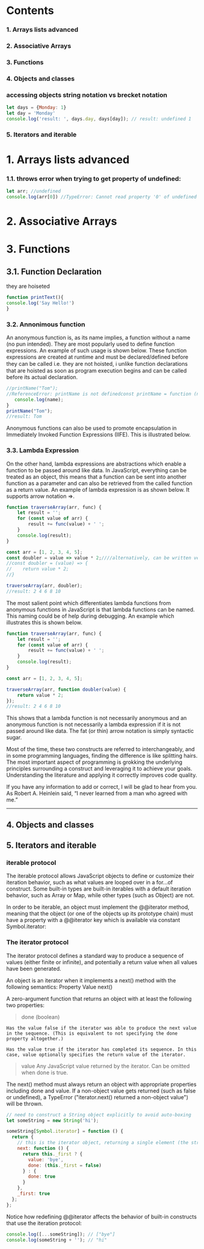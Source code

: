 # Contents

### 1. Arrays lists advanced
### 2. Associative Arrays
### 3. Functions
### 4. Objects and classes

### accessing objects string notation vs brecket notation
```js
let days = {Monday: 1}
let day = 'Monday'
console.log('result: ', days.day, days[day]); // result: undefined 1
```
### 5. Iterators and iterable

# 1. Arrays lists advanced
### 1.1. throws error when trying to get property of undefined:
```js
let arr; //undefined
console.log(arr[0]) //TypeError: Cannot read property '0' of undefined
```

# 2. Associative Arrays
# 3. Functions

## 3.1. Function Declaration
they are hoiseted
```js
function printText(){
console.log('Say Hello!')
}
```
### 3.2. Annonimous function
An anonymous function is, as its name implies, a function without a name (no pun intended). They are most popularly used to define function expressions. An example of such usage is shown below.
These function expressions are created at runtime and must be declared/defined before they can be called i.e. they are not hoisted,
:information_source:  unlike function declarations that are hoisted as soon as program execution begins and can be called before its actual declaration.
```js
//printName("Tom");     
//ReferenceError: printName is not definedconst printName = function (name){ 
   console.log(name);
}
printName("Tom");      
//result: Tom
```

Anonymous functions can also be used to promote encapsulation in Immediately Invoked Function Expressions (IIFE). This is illustrated below.

### 3.3. Lambda Expression
On the other hand, lambda expressions are abstractions which enable a function to be passed around like data. In JavaScript, everything can be treated as an object, this means that a function can be sent into another function as a parameter and can also be retrieved from the called function as a return value. An example of lambda expression is as shown below. It supports arrow notation =>.
```js
function traverseArray(arr, func) {
    let result = '';
    for (const value of arr) {
        result += func(value) + ' ';
    }
    console.log(result);
}

const arr = [1, 2, 3, 4, 5];
const doubler = value => value * 2;////alternatively, can be written verbosely as
//const doubler = (value) => {
//    return value * 2;
//}

traverseArray(arr, doubler);      
//result: 2 4 6 8 10 
```
The most salient point which differentiates lambda functions from anonymous functions in JavaScript is that lambda functions can be named. This naming could be of help during debugging. An example which illustrates this is shown below.
```js
function traverseArray(arr, func) {
    let result = '';
    for (const value of arr) {
        result += func(value) + ' ';
    }
    console.log(result);
}

const arr = [1, 2, 3, 4, 5];

traverseArray(arr, function doubler(value) { 
    return value * 2;
});                     
//result: 2 4 6 8 10 
```
This shows that a lambda function is not necessarily anonymous and an anonymous function is not necessarily a lambda expression if it is not passed around like data. The fat (or thin) arrow notation is simply syntactic sugar.

Most of the time, these two constructs are referred to interchangeably, and in some programming languages, finding the difference is like splitting hairs. The most important aspect of programming is grokking the underlying principles surrounding a construct and leveraging it to achieve your goals. Understanding the literature and applying it correctly improves code quality.

If you have any information to add or correct, I will be glad to hear from you. As Robert A. Heinlein said, “I never learned from a man who agreed with me.”

---
## 4. Objects and classes
## 5. Iterators and iterable

### iterable protocol

The iterable protocol allows JavaScript objects to define or customize their iteration behavior, such as what values are looped over in a for...of construct. Some built-in types are built-in iterables with a default iteration behavior, such as Array or Map, while other types (such as Object) are not.

In order to be iterable, an object must implement the @@iterator method, meaning that the object (or one of the objects up its prototype chain) must have a property with a @@iterator key which is available via constant Symbol.iterator:
### The iterator protocol

The iterator protocol defines a standard way to produce a sequence of values (either finite or infinite), and potentially a return value when all values have been generated.

An object is an iterator when it implements a next() method with the following semantics:
Property 	Value
next() 	

A zero-argument function that returns an object with at least the following two properties:

> done (boolean)

    Has the value false if the iterator was able to produce the next value in the sequence. (This is equivalent to not specifying the done property altogether.)

    Has the value true if the iterator has completed its sequence. In this case, value optionally specifies the return value of the iterator.
> value
    Any JavaScript value returned by the iterator. Can be omitted when done is true.

The next() method must always return an object with appropriate properties including done and value. If a non-object value gets returned (such as false or undefined), a TypeError ("iterator.next() returned a non-object value") will be thrown.

```js
// need to construct a String object explicitly to avoid auto-boxing
let someString = new String('hi');

someString[Symbol.iterator] = function () {
  return {
    // this is the iterator object, returning a single element (the string "bye")
    next: function () {
      return this._first ? {
        value: 'bye',
        done: (this._first = false)
      } : {
        done: true
      }
    },
    _first: true
  };
};
```

Notice how redefining @@iterator affects the behavior of built-in constructs that use the iteration protocol:
```js
console.log([...someString]); // ["bye"]
console.log(someString + ''); // "hi"
```
